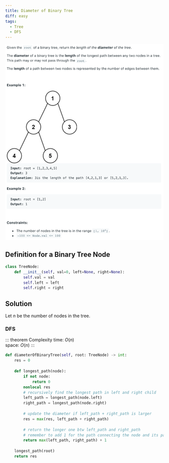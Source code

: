 ```yaml
---
title: Diameter of Binary Tree
diff: easy
tags:
  - Tree
  - DFS
---
```


<img class="medium-zoom" src="/algo/diameter-of-binary-tree.png" alt="https://leetcode.com/problems/diameter-of-binary-tree">

## Definition for a Binary Tree Node

```py
class TreeNode:
    def __init__(self, val=0, left=None, right=None):
        self.val = val
        self.left = left
        self.right = right
```

## Solution

Let $n$ be the number of nodes in the tree.

### DFS

::: theorem Complexity
time: $O(n)$  
space: $O(n)$
:::

```py
def diameterOfBinaryTree(self, root: TreeNode) -> int:
    res = 0

    def longest_path(node):
        if not node:
            return 0
        nonlocal res
        # recursively find the longest path in left and right child
        left_path = longest_path(node.left)
        right_path = longest_path(node.right)

        # update the diameter if left_path + right_path is larger
        res = max(res, left_path + right_path)

        # return the longer one btw left_path and right_path
        # remember to add 1 for the path connecting the node and its parent
        return max(left_path, right_path) + 1

    longest_path(root)
    return res
```
